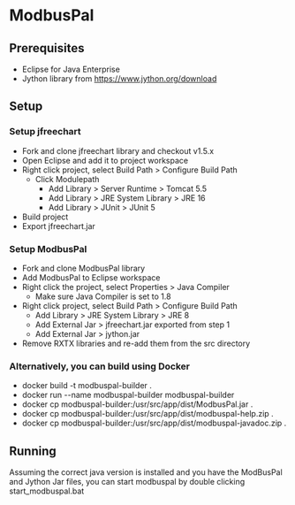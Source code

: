 # ModbusPal #

## Prerequisites ##

- Eclipse for Java Enterprise
- Jython library from https://www.jython.org/download

## Setup ##

### Setup jfreechart ###
* Fork and clone jfreechart library and checkout v1.5.x
* Open Eclipse and add it to project workspace
* Right click project, select Build Path > Configure Build Path
  - Click Modulepath
    - Add Library > Server Runtime > Tomcat 5.5
    - Add Library > JRE System Library > JRE 16
    - Add Library > JUnit > JUnit 5
* Build project
* Export jfreechart.jar

### Setup ModbusPal ###

* Fork and clone ModbusPal library
* Add ModbusPal to Eclipse workspace
* Right click the project, select Properties > Java Compiler
  - Make sure Java Compiler is set to 1.8
* Right click project, select Build Path > Configure Build Path
  - Add Library > JRE System Library > JRE 8
  - Add External Jar > jfreechart.jar exported from step 1
  - Add External Jar > jython.jar
* Remove RXTX libraries and re-add them from the src directory

### Alternatively, you can build using Docker ###

* docker build -t modbuspal-builder .
* docker run --name modbuspal-builder modbuspal-builder
* docker cp modbuspal-builder:/usr/src/app/dist/ModbusPal.jar .
* docker cp modbuspal-builder:/usr/src/app/dist/modbuspal-help.zip .
* docker cp modbuspal-builder:/usr/src/app/dist/modbuspal-javadoc.zip .

## Running ##
Assuming the correct java version is installed and you have the ModBusPal and Jython Jar files, you can start modbuspal by double clicking start_modbuspal.bat
